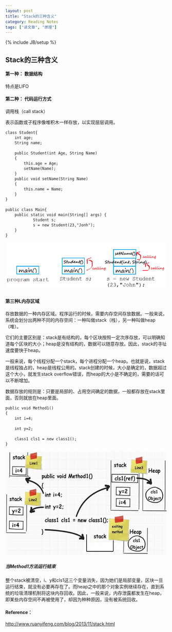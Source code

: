 ```yaml
---
layout: post
title: "Stack的三种含义"
category: Reading Notes
tags: ["读文章", "原理"]
---
```

{% include JB/setup %}

## Stack的三种含义

#### 第一种： 数据结构

特点是LIFO

#### 第二种： 代码运行方式

调用栈（call stack）

表示函数或子程序像堆积木一样存放，以实现层层调用。

	class Student{
	    int age;              
	    String name;      
	
	    public Student(int Age, String Name)
	    {
	        this.age = Age;
	        setName(Name);
	    }
	    public void setName(String Name)
	    {
	        this.name = Name;
	    }
	}
	
	public class Main{
	    public static void main(String[] args) {
	            Student s;           
	            s = new Student(23,"Jonh");
	    }
	}

![stack.png](/img/stack.png)

#### 第三种L内存区域

存放数据的一种内存区域。程序运行的时候，需要内存空间存放数据。一般来说，系统会划分出两种不同的内存空间：一种叫做stack（栈），另一种叫做heap（堆）。

它们的主要区别是：stack是有结构的，每个区块按照一定次序存放，可以明确知道每个区块的大小；heap是没有结构的，数据可以随意存放。因此，stack的寻址速度要快于heap。

一般来说，每个线程分配一个stack，每个进程分配一个heap。也就是说，stack是线程独占的，heap是线程公用的。stack创建的时候，大小是确定的，数据超过这个大小，就发生stack overflow错误，而heap的大小是不确定的，需要的话可以不断增加。

数据存放的规则是：只要是局部的、占用空间确定的数据，一般都存放在stack里面，否则就放在heap里面。

	public void Method1()
	{
	    int i=4;
	
	    int y=2;
	
	    class1 cls1 = new class1();
	}

![stack1.png](/img/stack1.png)

##### 当Method1方法运行结束

整个stack被清空，i、y和cls1这三个变量消失，因为她们是局部变量，区块一旦运行结束，就没有必要再存在了。而heap之中的那个对象实例继续存在，直到系统的垃圾清理机制将这块内存回收。因此，一般来说，内存泄露都发生在heap，即某些内存空间不再被使用了，却因为种种原因，没有被系统回收。

#### Reference：

http://www.ruanyifeng.com/blog/2013/11/stack.html
